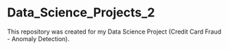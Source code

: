 # Data_Science_Projects_2
This repository was created for my Data Science Project (Credit Card Fraud - Anomaly Detection).
